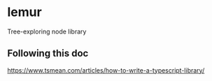 # lemur
Tree-exploring node library



## Following this doc

https://www.tsmean.com/articles/how-to-write-a-typescript-library/